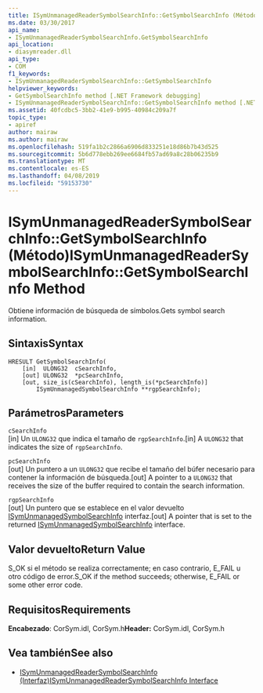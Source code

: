 ```yaml
---
title: ISymUnmanagedReaderSymbolSearchInfo::GetSymbolSearchInfo (Método)
ms.date: 03/30/2017
api_name:
- ISymUnmanagedReaderSymbolSearchInfo.GetSymbolSearchInfo
api_location:
- diasymreader.dll
api_type:
- COM
f1_keywords:
- ISymUnmanagedReaderSymbolSearchInfo::GetSymbolSearchInfo
helpviewer_keywords:
- GetSymbolSearchInfo method [.NET Framework debugging]
- ISymUnmanagedReaderSymbolSearchInfo::GetSymbolSearchInfo method [.NET Framework debugging]
ms.assetid: 40fcdbc5-3bb2-41e9-b995-40984c209a7f
topic_type:
- apiref
author: mairaw
ms.author: mairaw
ms.openlocfilehash: 519fa1b2c2866a6906d833251e18d86b7b43d525
ms.sourcegitcommit: 5b6d778ebb269ee6684fb57ad69a8c28b06235b9
ms.translationtype: MT
ms.contentlocale: es-ES
ms.lasthandoff: 04/08/2019
ms.locfileid: "59153730"
---
```

# <a name="isymunmanagedreadersymbolsearchinfogetsymbolsearchinfo-method"></a><span data-ttu-id="73ad0-102">ISymUnmanagedReaderSymbolSearchInfo::GetSymbolSearchInfo (Método)</span><span class="sxs-lookup"><span data-stu-id="73ad0-102">ISymUnmanagedReaderSymbolSearchInfo::GetSymbolSearchInfo Method</span></span>
<span data-ttu-id="73ad0-103">Obtiene información de búsqueda de símbolos.</span><span class="sxs-lookup"><span data-stu-id="73ad0-103">Gets symbol search information.</span></span>  
  
## <a name="syntax"></a><span data-ttu-id="73ad0-104">Sintaxis</span><span class="sxs-lookup"><span data-stu-id="73ad0-104">Syntax</span></span>  
  
```  
HRESULT GetSymbolSearchInfo(  
    [in]  ULONG32  cSearchInfo,  
    [out] ULONG32  *pcSearchInfo,  
    [out, size_is(cSearchInfo), length_is(*pcSearchInfo)]  
        ISymUnmanagedSymbolSearchInfo **rgpSearchInfo);  
```  
  
## <a name="parameters"></a><span data-ttu-id="73ad0-105">Parámetros</span><span class="sxs-lookup"><span data-stu-id="73ad0-105">Parameters</span></span>  
 `cSearchInfo`  
 <span data-ttu-id="73ad0-106">[in] Un `ULONG32` que indica el tamaño de `rgpSearchInfo`.</span><span class="sxs-lookup"><span data-stu-id="73ad0-106">[in] A `ULONG32` that indicates the size of `rgpSearchInfo`.</span></span>  
  
 `pcSearchInfo`  
 <span data-ttu-id="73ad0-107">[out] Un puntero a un `ULONG32` que recibe el tamaño del búfer necesario para contener la información de búsqueda.</span><span class="sxs-lookup"><span data-stu-id="73ad0-107">[out] A pointer to a `ULONG32` that receives the size of the buffer required to contain the search information.</span></span>  
  
 `rgpSearchInfo`  
 <span data-ttu-id="73ad0-108">[out] Un puntero que se establece en el valor devuelto [ISymUnmanagedSymbolSearchInfo](../../../../docs/framework/unmanaged-api/diagnostics/isymunmanagedsymbolsearchinfo-interface.md) interfaz.</span><span class="sxs-lookup"><span data-stu-id="73ad0-108">[out] A pointer that is set to the returned [ISymUnmanagedSymbolSearchInfo](../../../../docs/framework/unmanaged-api/diagnostics/isymunmanagedsymbolsearchinfo-interface.md) interface.</span></span>  
  
## <a name="return-value"></a><span data-ttu-id="73ad0-109">Valor devuelto</span><span class="sxs-lookup"><span data-stu-id="73ad0-109">Return Value</span></span>  
 <span data-ttu-id="73ad0-110">S_OK si el método se realiza correctamente; en caso contrario, E_FAIL u otro código de error.</span><span class="sxs-lookup"><span data-stu-id="73ad0-110">S_OK if the method succeeds; otherwise, E_FAIL or some other error code.</span></span>  
  
## <a name="requirements"></a><span data-ttu-id="73ad0-111">Requisitos</span><span class="sxs-lookup"><span data-stu-id="73ad0-111">Requirements</span></span>  
 <span data-ttu-id="73ad0-112">**Encabezado**: CorSym.idl, CorSym.h</span><span class="sxs-lookup"><span data-stu-id="73ad0-112">**Header:** CorSym.idl, CorSym.h</span></span>  
  
## <a name="see-also"></a><span data-ttu-id="73ad0-113">Vea también</span><span class="sxs-lookup"><span data-stu-id="73ad0-113">See also</span></span>

- [<span data-ttu-id="73ad0-114">ISymUnmanagedReaderSymbolSearchInfo (Interfaz)</span><span class="sxs-lookup"><span data-stu-id="73ad0-114">ISymUnmanagedReaderSymbolSearchInfo Interface</span></span>](../../../../docs/framework/unmanaged-api/diagnostics/isymunmanagedreadersymbolsearchinfo-interface.md)
